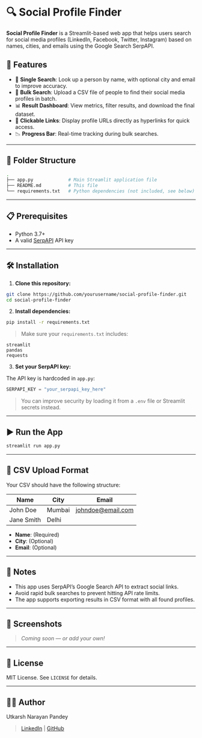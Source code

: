 
# 🔍 Social Profile Finder

**Social Profile Finder** is a Streamlit-based web app that helps users search for social media profiles (LinkedIn, Facebook, Twitter, Instagram) based on names, cities, and emails using the Google Search SerpAPI.

## 🚀 Features

- 🔎 **Single Search**: Look up a person by name, with optional city and email to improve accuracy.
- 📁 **Bulk Search**: Upload a CSV file of people to find their social media profiles in batch.
- 📊 **Result Dashboard**: View metrics, filter results, and download the final dataset.
- 🔗 **Clickable Links**: Display profile URLs directly as hyperlinks for quick access.
- 📉 **Progress Bar**: Real-time tracking during bulk searches.

---

## 📂 Folder Structure

```bash
.
├── app.py             # Main Streamlit application file
├── README.md          # This file
└── requirements.txt   # Python dependencies (not included, see below)
```

---

## 📋 Prerequisites

- Python 3.7+
- A valid [SerpAPI](https://serpapi.com/) API key

---

## 🛠️ Installation

1. **Clone this repository:**

```bash
git clone https://github.com/yourusername/social-profile-finder.git
cd social-profile-finder
```

2. **Install dependencies:**

```bash
pip install -r requirements.txt
```

> Make sure your `requirements.txt` includes:
```text
streamlit
pandas
requests
```

3. **Set your SerpAPI key:**

The API key is hardcoded in `app.py`:
```python
SERPAPI_KEY = "your_serpapi_key_here"
```

> You can improve security by loading it from a `.env` file or Streamlit secrets instead.

---

## ▶️ Run the App

```bash
streamlit run app.py
```

---

## 📄 CSV Upload Format

Your CSV should have the following structure:

| Name            | City     | Email               |
|-----------------|----------|---------------------|
| John Doe        | Mumbai   | johndoe@email.com   |
| Jane Smith      | Delhi    |                     |

- **Name**: (Required)
- **City**: (Optional)
- **Email**: (Optional)

---

## 📌 Notes

- This app uses SerpAPI’s Google Search API to extract social links.
- Avoid rapid bulk searches to prevent hitting API rate limits.
- The app supports exporting results in CSV format with all found profiles.

---

## 📸 Screenshots

> _Coming soon — or add your own!_

---

## 📜 License

MIT License. See `LICENSE` for details.

---

## 🙋‍♂️ Author

Utkarsh Narayan Pandey  
> [LinkedIn](https://linkedin.com/in/utkarshnarayanpandey) | [GitHub](https://github.com/utkarshnpatel)
